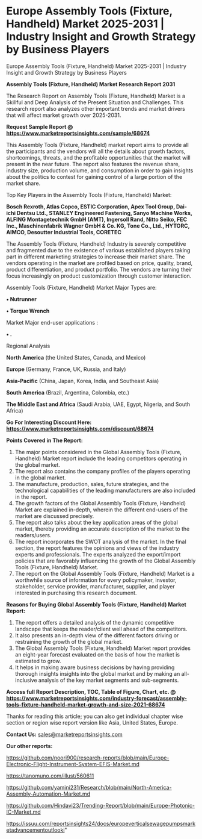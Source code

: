 # Europe Assembly Tools (Fixture, Handheld) Market 2025-2031 | Industry Insight and Growth Strategy by Business Players
Europe Assembly Tools (Fixture, Handheld) Market 2025-2031 | Industry Insight and Growth Strategy by Business Players


<strong>Assembly Tools (Fixture, Handheld) Market Research Report 2031</strong>

The Research Report on Assembly Tools (Fixture, Handheld) Market is a Skillful and Deep Analysis of the Present Situation and Challenges. This research report also analyzes other important trends and market drivers that will affect market growth over 2025-2031.

<strong>Request Sample Report @ <a href=https://www.marketreportsinsights.com/sample/68674>https://www.marketreportsinsights.com/sample/68674</a></strong>

This Assembly Tools (Fixture, Handheld) market report aims to provide all the participants and the vendors will all the details about growth factors, shortcomings, threats, and the profitable opportunities that the market will present in the near future. The report also features the revenue share, industry size, production volume, and consumption in order to gain insights about the politics to contest for gaining control of a large portion of the market share.

Top Key Players in the Assembly Tools (Fixture, Handheld) Market:

<strong>Bosch Rexroth, Atlas Copco, ESTIC Corporation, Apex Tool Group, Dai-ichi Dentsu Ltd., STANLEY Engineered Fastening, Sanyo Machine Works, ALFING Montagetechnik GmbH (AMT), Ingersoll Rand, Nitto Seiko, FEC Inc., Maschinenfabrik Wagner GmbH & Co. KG, Tone Co., Ltd., HYTORC, AIMCO, Desoutter Industrial Tools, CORETEC</strong>

The Assembly Tools (Fixture, Handheld) Industry is severely competitive and fragmented due to the existence of various established players taking part in different marketing strategies to increase their market share. The vendors operating in the market are profiled based on price, quality, brand, product differentiation, and product portfolio. The vendors are turning their focus increasingly on product customization through customer interaction.

Assembly Tools (Fixture, Handheld) Market Major Types are:

<strong>• Nutrunner

• Torque Wrench</strong>

Market Major end-user applications :

<strong>• .</strong>

Regional Analysis

</u><strong><b>North America</b></strong> (the United States, Canada, and Mexico)

<strong><b>Europe </b></strong>(Germany, France, UK, Russia, and Italy)

<strong><b>Asia-Pacific</b></strong> (China, Japan, Korea, India, and Southeast Asia)

<strong><b>South America</b></strong> (Brazil, Argentina, Colombia, etc.)

<strong><b>The Middle East and Africa</b></strong> (Saudi Arabia, UAE, Egypt, Nigeria, and South Africa)

<strong>Go For Interesting Discount Here: <a href=https://www.marketreportsinsights.com/discount/68674>https://www.marketreportsinsights.com/discount/68674</a></strong>

<strong>Points Covered in The Report:</strong>
<ol>
  <li>The major points considered in the Global Assembly Tools (Fixture, Handheld) Market report include the leading competitors operating in the global market.</li>
  <li>The report also contains the company profiles of the players operating in the global market.</li>
  <li>The manufacture, production, sales, future strategies, and the technological capabilities of the leading manufacturers are also included in the report.</li>
  <li>The growth factors of the Global Assembly Tools (Fixture, Handheld) Market are explained in-depth, wherein the different end-users of the market are discussed precisely.</li>
  <li>The report also talks about the key application areas of the global market, thereby providing an accurate description of the market to the readers/users.</li>
  <li>The report incorporates the SWOT analysis of the market. In the final section, the report features the opinions and views of the industry experts and professionals. The experts analyzed the export/import policies that are favorably influencing the growth of the Global Assembly Tools (Fixture, Handheld) Market.</li>
  <li>The report on the Global Assembly Tools (Fixture, Handheld) Market is a worthwhile source of information for every policymaker, investor, stakeholder, service provider, manufacturer, supplier, and player interested in purchasing this research document.</li>
</ol>
<strong>Reasons for Buying Global Assembly Tools (Fixture, Handheld) Market Report:</strong>

<ol>
  <li>The report offers a detailed analysis of the dynamic competitive landscape that keeps the reader/client well ahead of the competitors.</li>
  <li>It also presents an in-depth view of the different factors driving or restraining the growth of the global market.</li>
  <li>The Global Assembly Tools (Fixture, Handheld) Market report provides an eight-year forecast evaluated on the basis of how the market is estimated to grow.</li>
  <li>It helps in making aware business decisions by having providing thorough insights insights into the global market and by making an all-inclusive analysis of the key market segments and sub-segments.</li>
</ol>
<strong>Access full Report Description, TOC, Table of Figure, Chart, etc. @ <a href=https://www.marketreportsinsights.com/industry-forecast/assembly-tools-fixture-handheld-market-growth-and-size-2021-68674>https://www.marketreportsinsights.com/industry-forecast/assembly-tools-fixture-handheld-market-growth-and-size-2021-68674</a></strong>


Thanks for reading this article; you can also get individual chapter wise section or region wise report version like Asia, United States, Europe.

<strong>Contact Us:</strong>
sales@marketreportsinsights.com

<strong>Our other reports:</strong>

<a href=https://github.com/noori900/research-reports/blob/main/Europe-Electronic-Flight-Instrument-System-EFIS-Market.md>https://github.com/noori900/research-reports/blob/main/Europe-Electronic-Flight-Instrument-System-EFIS-Market.md</a>

<a href=https://tanomuno.com/illust/560611>https://tanomuno.com/illust/560611</a>

<a href=https://github.com/yamini231/Research/blob/main/North-America-Assembly-Automation-Market.md>https://github.com/yamini231/Research/blob/main/North-America-Assembly-Automation-Market.md</a>

<a href=https://github.com/Hindavi23/Trending-Report/blob/main/Europe-Photonic-IC-Market.md>https://github.com/Hindavi23/Trending-Report/blob/main/Europe-Photonic-IC-Market.md</a>

<a href=https://issuu.com/reportsinsights24/docs/europeverticalsewagepumpsmarketadvancementoutlooki>https://issuu.com/reportsinsights24/docs/europeverticalsewagepumpsmarketadvancementoutlooki</a>"

